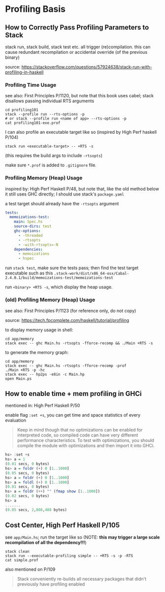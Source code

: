 # Profiling Basis

## How to Correctly Pass Profiling Parameters to Stack

stack run, stack build, stack test etc. all trigger (re)compilation.
this can cause redundant recompilation or accidental override (of
the previous binary)

source: <https://stackoverflow.com/questions/57924638/stack-run-with-profiling-in-haskell>

### Profiling Time Usage

see also: First Principles P/1120, but note that this book uses cabel;
stack disallows passing individual RTS arguments

```shell
cd profiling101
stack --profile run --rts-options -p
# or stack --profile run <name of app> --rts-options -p
cat profiling101-exe.prof
```

I can also profile an executable target like so (inspired by High Perf
haskell P/104)

```shell
stack run <executable-target> -- +RTS -s
```

(this requires the build args to include `-rtsopts`)

make sure `*.prof` is added to `.gitignore` file.

### Profiling Memory (Heap) Usage

inspired by: High Perf Haskell P/48, but note that, like the old method
below it still uses GHC directly; I should use stack's `package.yaml`

a test target should already have the `-rtsopts` argument

```yaml
tests:
  memoizations-test:
    main: Spec.hs
    source-dirs: test
    ghc-options:
      - -threaded
      - -rtsopts
      - -with-rtsopts=-N
    dependencies:
      - memoizations
      - hspec
```

run `stack test`, make sure the tests pass; then find the test target
executable such as this `.stack-work/dist/x86_64-osx/Cabal-2.4.0.1/build/memoizations-test/memoizations-test`

run `<binary> +RTS -s`, which display the heap usage.

### (old) Profiling Memory (Heap) Usage

see also: First Principles P/1123 (for reference only, do not copy)

source: <https://tech.fpcomplete.com/haskell/tutorial/profiling>

to display memory usage in shell:

```shell
cd app/memory
stack exec -- ghc Main.hs -rtsopts -fforce-recomp && ./Main +RTS -s
```

to generate the memory graph:

```shell
cd app/memory
stack exec -- ghc Main.hs -rtsopts -fforce-recomp -prof
./Main +RTS -p -hc
stack exec -- hp2ps -e8in -c Main.hp
open Main.ps
```

## How to enable time + mem profiling in GHCi

mentioned in: High Perf Haskell P/50

enable flag `:set +s`, you can get time and space statistics of
every evaluation

> Keep in mind though that no optimizations can be enabled for interpreted
> code, so compiled code can have very different performance characteristics.
> To test with optimizations, you should compile the module with optimizations
> and then import it into GHCi.

```haskell
hs> :set +s
hs> a = 1
(0.01 secs, 0 bytes)
hs> a = foldr (+) 0 [1..1000]
(0.05 secs, 0 bytes)
hs> a = foldr (+) 0 [1..1000]
hs> a = foldl (+) 0 [1..1000]
(0.01 secs, 0 bytes)
hs> a = foldr (++) "" (fmap show [1..1000])
(0.02 secs, 0 bytes)
hs> a
.......
(0.05 secs, 2,808,488 bytes)
```

## Cost Center, High Perf Haskell P/105

see `app/Main.hs`; run the target like so (NOTE: **this may trigger
a large scale recompilation of all the dependency!!!**)

```shell
stack clean
stack run --executable-profiling simple -- +RTS -s -p -RTS
cat simple.prof
```

also mentioned on P/109

> Stack conveniently re-builds all necessary packages that didn't
> previously have profiling enabled
